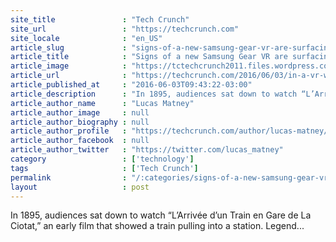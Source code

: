 ```yaml
---
site_title               : "Tech Crunch"
site_url                 : "https://techcrunch.com"
site_locale              : "en_US"
article_slug             : "signs-of-a-new-samsung-gear-vr-are-surfacing"
article_title            : "Signs of a new Samsung Gear VR are surfacing"
article_image            : "https://tctechcrunch2011.files.wordpress.com/2016/06/17d1bcb644aa4265b30c4e0fd7fab547.jpeg?w=764&h=400&crop=1"
article_url              : "https://techcrunch.com/2016/06/03/in-a-vr-world/"
article_published_at     : "2016-06-03T09:43:22-03:00"
article_description      : "In 1895, audiences sat down to watch “L’Arrivée d’un Train en Gare de La Ciotat,” an early film that showed a train pulling into a station. Legend..."
article_author_name      : "Lucas Matney"
article_author_image     : null
article_author_biography : null
article_author_profile   : "https://techcrunch.com/author/lucas-matney/"
article_author_facebook  : null
article_author_twitter   : "https://twitter.com/lucas_matney"
category                 : ['technology']
tags                     : ['Tech Crunch']
permalink                : "/:categories/signs-of-a-new-samsung-gear-vr-are-surfacing/"
layout                   : post
---
```


In 1895, audiences sat down to watch “L’Arrivée d’un Train en Gare de La Ciotat,” an early film that showed a train pulling into a station. Legend...
